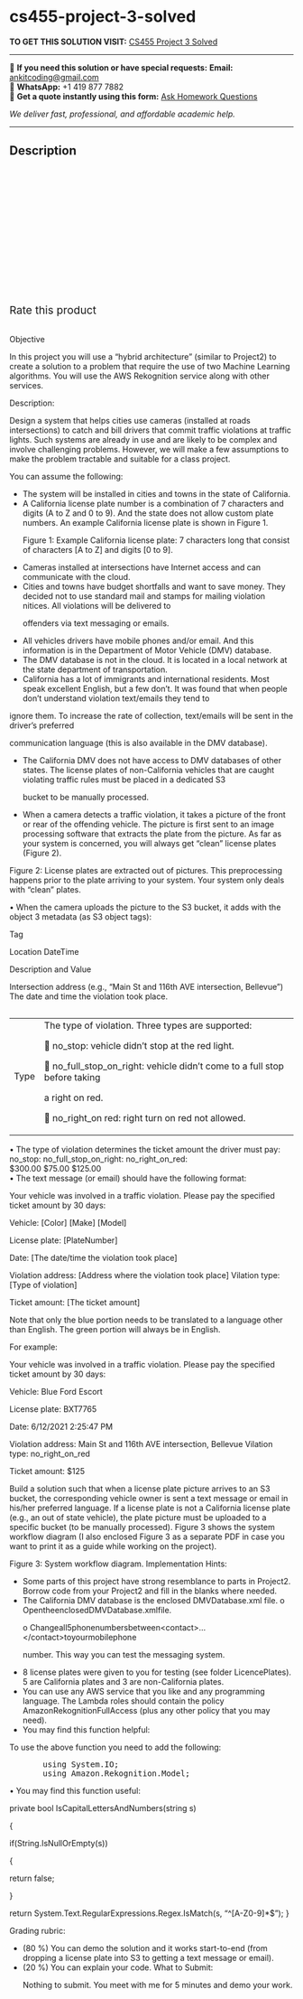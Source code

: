 # cs455-project-3-solved
**TO GET THIS SOLUTION VISIT:** [CS455 Project 3 Solved](https://www.ankitcodinghub.com/product/cs455-project-3-solved/)


---

📩 **If you need this solution or have special requests:** **Email:** ankitcoding@gmail.com  
📱 **WhatsApp:** +1 419 877 7882  
📄 **Get a quote instantly using this form:** [Ask Homework Questions](https://www.ankitcodinghub.com/services/ask-homework-questions/)

*We deliver fast, professional, and affordable academic help.*

---

<h2>Description</h2>



<div class="kk-star-ratings kksr-auto kksr-align-center kksr-valign-top" data-payload="{&quot;align&quot;:&quot;center&quot;,&quot;id&quot;:&quot;96323&quot;,&quot;slug&quot;:&quot;default&quot;,&quot;valign&quot;:&quot;top&quot;,&quot;ignore&quot;:&quot;&quot;,&quot;reference&quot;:&quot;auto&quot;,&quot;class&quot;:&quot;&quot;,&quot;count&quot;:&quot;0&quot;,&quot;legendonly&quot;:&quot;&quot;,&quot;readonly&quot;:&quot;&quot;,&quot;score&quot;:&quot;0&quot;,&quot;starsonly&quot;:&quot;&quot;,&quot;best&quot;:&quot;5&quot;,&quot;gap&quot;:&quot;4&quot;,&quot;greet&quot;:&quot;Rate this product&quot;,&quot;legend&quot;:&quot;0\/5 - (0 votes)&quot;,&quot;size&quot;:&quot;24&quot;,&quot;title&quot;:&quot;CS455 Project 3 Solved&quot;,&quot;width&quot;:&quot;0&quot;,&quot;_legend&quot;:&quot;{score}\/{best} - ({count} {votes})&quot;,&quot;font_factor&quot;:&quot;1.25&quot;}">

<div class="kksr-stars">

<div class="kksr-stars-inactive">
            <div class="kksr-star" data-star="1" style="padding-right: 4px">


<div class="kksr-icon" style="width: 24px; height: 24px;"></div>
        </div>
            <div class="kksr-star" data-star="2" style="padding-right: 4px">


<div class="kksr-icon" style="width: 24px; height: 24px;"></div>
        </div>
            <div class="kksr-star" data-star="3" style="padding-right: 4px">


<div class="kksr-icon" style="width: 24px; height: 24px;"></div>
        </div>
            <div class="kksr-star" data-star="4" style="padding-right: 4px">


<div class="kksr-icon" style="width: 24px; height: 24px;"></div>
        </div>
            <div class="kksr-star" data-star="5" style="padding-right: 4px">


<div class="kksr-icon" style="width: 24px; height: 24px;"></div>
        </div>
    </div>

<div class="kksr-stars-active" style="width: 0px;">
            <div class="kksr-star" style="padding-right: 4px">


<div class="kksr-icon" style="width: 24px; height: 24px;"></div>
        </div>
            <div class="kksr-star" style="padding-right: 4px">


<div class="kksr-icon" style="width: 24px; height: 24px;"></div>
        </div>
            <div class="kksr-star" style="padding-right: 4px">


<div class="kksr-icon" style="width: 24px; height: 24px;"></div>
        </div>
            <div class="kksr-star" style="padding-right: 4px">


<div class="kksr-icon" style="width: 24px; height: 24px;"></div>
        </div>
            <div class="kksr-star" style="padding-right: 4px">


<div class="kksr-icon" style="width: 24px; height: 24px;"></div>
        </div>
    </div>
</div>


<div class="kksr-legend" style="font-size: 19.2px;">
            <span class="kksr-muted">Rate this product</span>
    </div>
    </div>
<div class="page" title="Page 1">
<div class="layoutArea">
<div class="column">
&nbsp;

Objective

In this project you will use a “hybrid architecture” (similar to Project2) to create a solution to a problem that require the use of two Machine Learning algorithms. You will use the AWS Rekognition service along with other services.

Description:

Design a system that helps cities use cameras (installed at roads intersections) to catch and bill drivers that commit traffic violations at traffic lights. Such systems are already in use and are likely to be complex and involve challenging problems. However, we will make a few assumptions to make the problem tractable and suitable for a class project.

You can assume the following:

<ul>
<li>The system will be installed in cities and towns in the state of California.</li>
<li>A California license plate number is a combination of 7 characters and digits (A to Z and 0 to 9).
And the state does not allow custom plate numbers. An example California license plate is shown in Figure 1.

Figure 1: Example California license plate: 7 characters long that consist of characters [A to Z] and digits [0 to 9].
</li>
<li>Cameras installed at intersections have Internet access and can communicate with the cloud.</li>
<li>Cities and towns have budget shortfalls and want to save money. They decided not to use
standard mail and stamps for mailing violation nitices. All violations will be delivered to

offenders via text messaging or emails.
</li>
<li>All vehicles drivers have mobile phones and/or email. And this information is in the Department
of Motor Vehicle (DMV) database.
</li>
<li>The DMV database is not in the cloud. It is located in a local network at the state department of
transportation.
</li>
<li>California has a lot of immigrants and international residents. Most speak excellent English, but
a few don’t. It was found that when people don’t understand violation text/emails they tend to
</li>
</ul>
</div>
</div>
</div>
<div class="page" title="Page 2">
<div class="layoutArea">
<div class="column">
ignore them. To increase the rate of collection, text/emails will be sent in the driver’s preferred

communication language (this is also available in the DMV database).

<ul>
<li>The California DMV does not have access to DMV databases of other states. The license plates
of non-California vehicles that are caught violating traffic rules must be placed in a dedicated S3

bucket to be manually processed.
</li>
<li>When a camera detects a traffic violation, it takes a picture of the front or rear of the offending
vehicle. The picture is first sent to an image processing software that extracts the plate from the picture. As far as your system is concerned, you will always get “clean” license plates (Figure 2).
</li>
</ul>
</div>
</div>
<div class="layoutArea">
<div class="column">
Figure 2: License plates are extracted out of pictures. This preprocessing happens prior to the plate arriving to your system. Your system only deals with “clean” plates.

• When the camera uploads the picture to the S3 bucket, it adds with the object 3 metadata (as S3 object tags):

</div>
</div>
<div class="layoutArea">
<div class="column">
Tag

Location DateTime

</div>
<div class="column">
Description and Value

Intersection address (e.g., “Main St and 116th AVE intersection, Bellevue”) The date and time the violation took place.

</div>
</div>
<table>
<tbody>
<tr>
<td>
<div class="layoutArea">
<div class="column">
Type

</div>
</div>
</td>
<td>
<div class="layoutArea">
<div class="column">
The type of violation. Three types are supported:

 no_stop: vehicle didn’t stop at the red light.

 no_full_stop_on_right: vehicle didn’t come to a full stop before taking

a right on red.

 no_right_on red: right turn on red not allowed.

</div>
</div>
</td>
</tr>
</tbody>
</table>
<div class="layoutArea">
<div class="column">
• The type of violation determines the ticket amount the driver must pay:

</div>
</div>
<div class="layoutArea">
<div class="column">
no_stop: no_full_stop_on_right: no_right_on_red:

</div>
<div class="column">
$300.00 $75.00 $125.00

</div>
</div>
<div class="layoutArea">
<div class="column">
• The text message (or email) should have the following format:

Your vehicle was involved in a traffic violation. Please pay the specified ticket amount by 30 days:

</div>
</div>
</div>
<div class="page" title="Page 3">
<div class="layoutArea">
<div class="column">
Vehicle: [Color] [Make] [Model]

License plate: [PlateNumber]

Date: [The date/time the violation took place]

Violation address: [Address where the violation took place] Vilation type: [Type of violation]

Ticket amount: [The ticket amount]

Note that only the blue portion needs to be translated to a language other than English. The green portion will always be in English.

For example:

Your vehicle was involved in a traffic violation. Please pay the specified ticket amount by 30 days:

Vehicle: Blue Ford Escort

License plate: BXT7765

Date: 6/12/2021 2:25:47 PM

Violation address: Main St and 116th AVE intersection, Bellevue Vilation type: no_right_on_red

Ticket amount: $125

Build a solution such that when a license plate picture arrives to an S3 bucket, the corresponding vehicle owner is sent a text message or email in his/her preferred language. If a license plate is not a California license plate (e.g., an out of state vehicle), the plate picture must be uploaded to a specific bucket (to be manually processed). Figure 3 shows the system workflow diagram (I also enclosed Figure 3 as a separate PDF in case you want to print it as a guide while working on the project).

</div>
</div>
</div>
<div class="page" title="Page 4">
<div class="layoutArea">
<div class="column">
Figure 3: System workflow diagram. Implementation Hints:

<ul>
<li>Some parts of this project have strong resemblance to parts in Project2. Borrow code from your Project2 and fill in the blanks where needed.</li>
<li>The California DMV database is the enclosed DMVDatabase.xml file.
o OpentheenclosedDMVDatabase.xmlfile.

o Changeall5phonenumbersbetween&lt;contact&gt;…&lt;/contact&gt;toyourmobilephone

number. This way you can test the messaging system.
</li>
<li>8 license plates were given to you for testing (see folder LicencePlates). 5 are California plates and 3 are non-California plates.</li>
<li>You can use any AWS service that you like and any programming language. The Lambda roles should contain the policy AmazonRekognitionFullAccess (plus any other policy that you may need).</li>
<li>You may find this function helpful:</li>
</ul>
</div>
</div>
</div>
<div class="page" title="Page 5">
<div class="layoutArea">
<div class="column">
To use the above function you need to add the following:

<pre>       using System.IO;
       using Amazon.Rekognition.Model;
</pre>
• You may find this function useful:

private bool IsCapitalLettersAndNumbers(string s)

{

if(String.IsNullOrEmpty(s))

{

return false;

}

return System.Text.RegularExpressions.Regex.IsMatch(s, “^[A-Z0-9]*$”); }

Grading rubric:

<ul>
<li>(80 %) You can demo the solution and it works start-to-end (from dropping a license plate into S3 to getting a text message or email).</li>
<li>(20 %) You can explain your code.
What to Submit:

Nothing to submit. You meet with me for 5 minutes and demo your work.
</li>
</ul>
</div>
</div>
</div>
